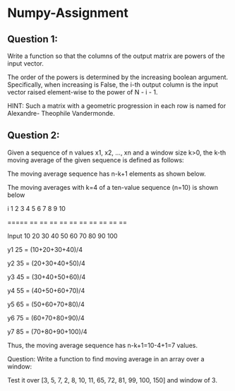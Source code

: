 # Numpy-Assignment

## Question 1:
Write a function so that the columns of the output matrix are powers of the input
vector.

The order of the powers is determined by the increasing boolean argument. Specifically, when
increasing is False, the i-th output column is the input vector raised element-wise to the power
of N - i - 1.

HINT: Such a matrix with a geometric progression in each row is named for Alexandre-
Theophile Vandermonde.

## Question 2:
Given a sequence of n values x1, x2, ..., xn and a window size k>0, the k-th moving average of the given sequence is defined as follows:

The moving average sequence has n-k+1 elements as shown below.

The moving averages with k=4 of a ten-value sequence (n=10) is shown below

i 1 2 3 4 5 6 7 8 9 10

===== == == == == == == == == == ==

Input 10 20 30 40 50 60 70 80 90 100

y1 25 = (10+20+30+40)/4

y2 35 = (20+30+40+50)/4

y3 45 = (30+40+50+60)/4

y4 55 = (40+50+60+70)/4

y5 65 = (50+60+70+80)/4

y6 75 = (60+70+80+90)/4

y7 85 = (70+80+90+100)/4

Thus, the moving average sequence has n-k+1=10-4+1=7 values.

Question: Write a function to find moving average in an array over a window:

Test it over [3, 5, 7, 2, 8, 10, 11, 65, 72, 81, 99, 100, 150] and window of 3.
